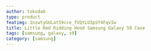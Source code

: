 ```yaml
---
author: tokodab
type: product
featimg: 1nzwtyGULat59cce_fVQtLU3pSY4FqvIw
title: Little Red Ridding Hood Samsung Galaxy S9 Case
tags: [samsung, galaxy, s9]
category: [samsung]
---
```

